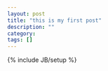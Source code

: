 ```yaml
---
layout: post
title: "this is my first post"
description: ""
category: 
tags: []
---
```

{% include JB/setup %}
